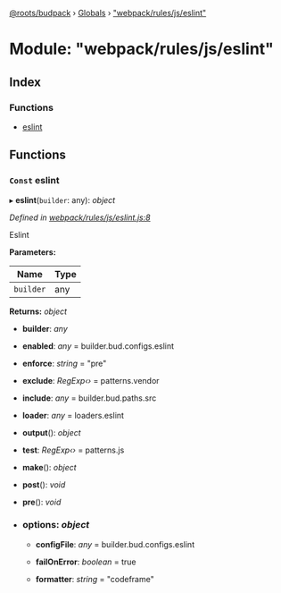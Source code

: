 [@roots/budpack](../README.md) › [Globals](../globals.md) › ["webpack/rules/js/eslint"](_webpack_rules_js_eslint_.md)

# Module: "webpack/rules/js/eslint"

## Index

### Functions

* [eslint](_webpack_rules_js_eslint_.md#const-eslint)

## Functions

### `Const` eslint

▸ **eslint**(`builder`: any): *object*

*Defined in [webpack/rules/js/eslint.js:8](https://github.com/roots/bud-support/blob/bc9161d/src/budpack/builder/webpack/rules/js/eslint.js#L8)*

Eslint

**Parameters:**

Name | Type |
------ | ------ |
`builder` | any |

**Returns:** *object*

* **builder**: *any*

* **enabled**: *any* = builder.bud.configs.eslint

* **enforce**: *string* = "pre"

* **exclude**: *RegExp‹›* = patterns.vendor

* **include**: *any* = builder.bud.paths.src

* **loader**: *any* = loaders.eslint

* **output**(): *object*

* **test**: *RegExp‹›* = patterns.js

* **make**(): *object*

* **post**(): *void*

* **pre**(): *void*

* ### **options**: *object*

  * **configFile**: *any* = builder.bud.configs.eslint

  * **failOnError**: *boolean* = true

  * **formatter**: *string* = "codeframe"
